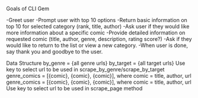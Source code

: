 Goals of CLI Gem

-Greet user
-Prompt user with top 10 options
-Return basic information on top 10 for selected category (rank, title, author)
-Ask user if they would like more information about a specific comic
-Provide detailed information on requested comic (title, author, genre, description, rating score?)
-Ask if they would like to return to the list or view a new category.
-When user is done, say thank you and goodbye to the user.

Data Structure
by_genre = {all genre urls}
by_target = {all target urls}
  Use key to select url to be used in scrape_by_genre/scrape_by_target
genre_comics = [{comic}, {comic}, {comic}], where comic = title, author, url
genre_comics = [{comic}, {comic}, {comic}], where comic = title, author, url
  Use key to select url to be used in scrape_page method
